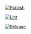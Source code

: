 [![Publish](https://github.com/JacekZubielik/nodejs-ssl-server/actions/workflows/publish.yml/badge.svg?branch=main)](https://github.com/JacekZubielik/nodejs-ssl-server/actions/workflows/publish.yml)

[![Lint](https://github.com/JacekZubielik/nodejs-ssl-server/actions/workflows/lint.yml/badge.svg)](https://github.com/JacekZubielik/nodejs-ssl-server/actions/workflows/lint.yml)

[![Release](https://github.com/JacekZubielik/nodejs-ssl-server/actions/workflows/release.yml/badge.svg)](https://github.com/JacekZubielik/nodejs-ssl-server/actions/workflows/release.yml)